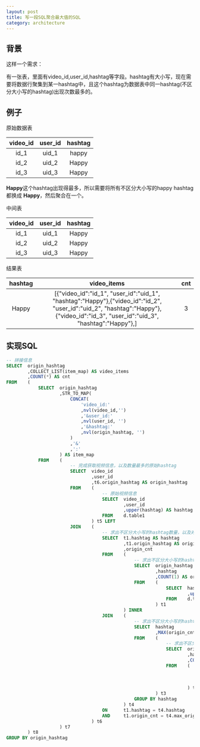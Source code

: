 ```yaml
---
layout: post
title: 写一段SQL聚合最大值的SQL
category: architecture
---
```


## 背景

这样一个需求：

有一张表，里面有video_id,user_id,hashtag等字段。hashtag有大小写，现在需要将数据行聚集到某一hashtag中，且这个hashtag为数据表中同一hashtag(不区分大小写的hashtag)出现次数最多的。

## 例子

原始数据表

| video_id      |    user_id | hashtag |
| :--------: | :--------:| :----------: |
| id_1  | uid_1 | happy |
| id_2  | uid_2 | Happy |
| id_3  | uid_3 | Happy |

**Happy**这个hashtag出现得最多，所以需要将所有不区分大小写的happy hashtag 都换成 **Happy**，然后聚合在一个。

中间表

| video_id      |    user_id | hashtag |
| :--------: | :--------:| :----------: |
| id_1  | uid_1 | Happy |
| id_2  | uid_2 | Happy |
| id_3  | uid_3 | Happy |

结果表

| hashtag | video_items | cnt |
| :--------: | :--------:| :----------: |
| Happy   | [{"video_id":"id_1", "user_id":"uid_1", "hashtag":"Happy"},{"video_id":"id_2", "user_id":"uid_2", "hashtag":"Happy"},{"video_id":"id_3", "user_id":"uid_3", "hashtag":"Happy"},]|3|


## 实现SQL

```sql
-- 拼接信息
SELECT  origin_hashtag
        ,COLLECT_LIST(item_map) AS video_items
        ,COUNT(*) AS cnt
FROM    (
            SELECT  origin_hashtag
                    ,STR_TO_MAP(
                        CONCAT(
                            'video_id:'
                            ,nvl(video_id,'')
                            ,'&user_id:'
                            ,nvl(user_id, '')
                            ,'&hashtag:'
                            ,nvl(origin_hashtag, '')
                        )
                        ,'&'
                        ,':'
                    ) AS item_map
            FROM    (
                        -- 完成获取视频信息，以及数量最多的原始hashtag
                        SELECT  video_id
                                ,user_id
                                ,t6.origin_hashtag AS origin_hashtag
                        FROM    (
                                    -- 原始视频信息
                                    SELECT  video_id
                                            ,user_id
                                            ,upper(hashtag) AS hashtag
                                    FROM    d.table1
                                ) t5 LEFT
                        JOIN    (
                                    -- 求出不区分大小写的hashtag数量，以及对应的数量最多原始hashtag(origin_hashtag)
                                    SELECT  t1.hashtag AS hashtag
                                            ,t1.origin_hashtag AS origin_hashtag
                                            ,origin_cnt
                                    FROM    (
                                                -- 求出不区分大小写的hashtag的数量，即origin_cnt
                                                SELECT  origin_hashtag
                                                        ,hashtag
                                                        ,COUNT(1) AS origin_cnt
                                                FROM    (
                                                            SELECT  hashtag AS origin_hashtag
                                                                    ,upper(hashtag) AS hashtag
                                                            FROM    d.table1
                                                        ) t1
                                            ) INNER
                                    JOIN    (
                                                -- 求出不区分大小写的hashtag数量最多的数值，即max_origin_cnt
                                                SELECT  hashtag
                                                        ,MAX(origin_cnt) AS max_origin_cnt
                                                FROM    (
                                                            -- 求出不区分大小写的hashtag的数量，即origin_cnt
                                                            SELECT  origin_hashtag
                                                                    ,hashtag
                                                                    ,COUNT(1) AS origin_cnt
                                                            FROM    (
                                                                        SELECT  hashtag AS origin_hashtag
                                                                                ,upper(hashtag) AS hashtag
                                                                        FROM    d.table1
                                                                    ) t2
                                                        ) t3
                                                GROUP BY hashtag
                                            ) t4
                                    ON      t1.hashtag = t4.hashtag
                                    AND     t1.origin_cnt = t4.max_origin_cnt
                                ) t6
                    ) t7
        ) t8
GROUP BY origin_hashtag

```

